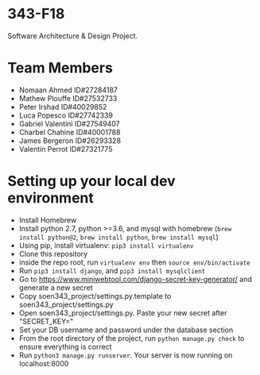 # 343-F18
Software Architecture &amp; Design Project.

# Team Members
- Nomaan Ahmed ID#27284187
- Mathew Plouffe ID#27532733
- Peter Irshad ID#40029852
- Luca Popesco ID#27742339
- Gabriel Valentini ID#27549407
- Charbel Chahine ID#40001788
- James Bergeron ID#26293328
- Valentin Perrot ID#27321775

# Setting up your local dev environment

* Install Homebrew
* Install python 2.7, python >=3.6, and mysql with homebrew (`brew install python@2`, `brew install python`, `brew install mysql`)
* Using pip, install virtualenv: `pip3 install virtualenv`
* Clone this repository
* inside the repo root, run `virtualenv env` then `source env/bin/activate`
* Run `pip3 install django`, and `pip3 install mysqlclient`
* Go to https://www.miniwebtool.com/django-secret-key-generator/ and generate a new secret
* Copy soen343\_project/settings.py.template to soen343\_project/settings.py
* Open soen343\_project/settings.py. Paste your new secret after "SECRET\_KEY="
* Set your DB username and password under the database section
* From the root directory of the project, run `python manage.py check` to ensure everything is correct
* Run `python3 manage.py runserver`. Your server is now running on localhost:8000
